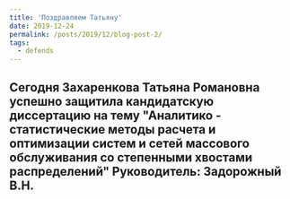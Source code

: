 ```yaml
---
title: 'Поздравляем Татьяну'
date: 2019-12-24
permalink: /posts/2019/12/blog-post-2/
tags:
  - defends
---
```


Сегодня Захаренкова Татьяна Романовна успешно защитила кандидатскую диссертацию на тему "Аналитико - статистические методы расчета и оптимизации систем и сетей массового обслуживания со степенными хвостами распределений"
Руководитель: Задорожный В.Н.
------
